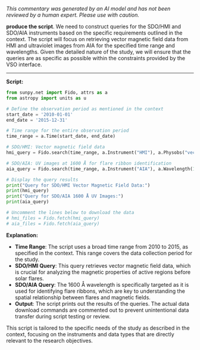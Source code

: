 _This commentary was generated by an AI model and has not been reviewed by a human expert. Please use with caution._

**produce the script**. We need to construct queries for the SDO/HMI and SDO/AIA instruments based on the specific requirements outlined in the context. The script will focus on retrieving vector magnetic field data from HMI and ultraviolet images from AIA for the specified time range and wavelengths. Given the detailed nature of the study, we will ensure that the queries are as specific as possible within the constraints provided by the VSO interface.

---

**Script:**

```python
from sunpy.net import Fido, attrs as a
from astropy import units as u

# Define the observation period as mentioned in the context
start_date = '2010-01-01'
end_date = '2015-12-31'

# Time range for the entire observation period
time_range = a.Time(start_date, end_date)

# SDO/HMI: Vector magnetic field data
hmi_query = Fido.search(time_range, a.Instrument("HMI"), a.Physobs("vector_magnetic_field"))

# SDO/AIA: UV images at 1600 Å for flare ribbon identification
aia_query = Fido.search(time_range, a.Instrument("AIA"), a.Wavelength(1600 * u.Angstrom))

# Display the query results
print("Query for SDO/HMI Vector Magnetic Field Data:")
print(hmi_query)
print("Query for SDO/AIA 1600 Å UV Images:")
print(aia_query)

# Uncomment the lines below to download the data
# hmi_files = Fido.fetch(hmi_query)
# aia_files = Fido.fetch(aia_query)
```

**Explanation:**
- **Time Range**: The script uses a broad time range from 2010 to 2015, as specified in the context. This range covers the data collection period for the study.
- **SDO/HMI Query**: This query retrieves vector magnetic field data, which is crucial for analyzing the magnetic properties of active regions before solar flares.
- **SDO/AIA Query**: The 1600 Å wavelength is specifically targeted as it is used for identifying flare ribbons, which are key to understanding the spatial relationship between flares and magnetic fields.
- **Output**: The script prints out the results of the queries. The actual data download commands are commented out to prevent unintentional data transfer during script testing or review.

This script is tailored to the specific needs of the study as described in the context, focusing on the instruments and data types that are directly relevant to the research objectives.

